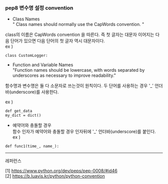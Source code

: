 ### pep8 변수명 설정 convention

- Class Names   
" Class names should normally use the CapWords convention. "   

class의 이름은 CapWords convention 을 따른다. 즉 첫 글자는 대문자 이어지는 다음 단어가 있으면 다음 단어의 첫 글자 역시 대문자이다.   
ex ) 
~~~
class CustomLogger:
~~~

- Function and Variable Names   
"Function names should be lowercase, with words separated by underscores as necessary to improve readability."   

함수명과 변수명은 둘 다 소문자로 쓰는것이 원칙이다. 두 단어를 사용하는 경우 '_' 언더바(underscore)를 사용한다.

ex )
~~~
def get_data
my_dict = dict()
~~~

- 예약어와 충돌할 경우    
함수 인자가 예약어와 충돌할 경우 인자뒤에 '_' 언더바(underscore)를 붙인다.   
ex )
~~~
def func1(time_, name_):
~~~


-----
레퍼런스



[1] https://www.python.org/dev/peps/pep-0008/#id46   
[2] https://b.luavis.kr/python/python-convention

